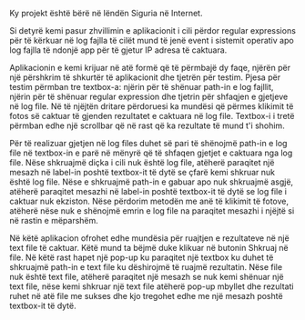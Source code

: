 Ky projekt është bërë në lëndën Siguria në Internet.

Si detyrë kemi pasur zhvillimin e aplikacionit i cili përdor regular expressions për të kërkuar në log fajlla të cilët mund të jenë event i sistemit operativ apo log fajlla të ndonjë app për të gjetur IP adresa të caktuara.

Aplikacionin e kemi krijuar në atë formë që të përmbajë dy faqe, njërën për një përshkrim të shkurtër të aplikacionit dhe tjetrën për testim. Pjesa për testim përmban tre textbox-a: njërin për të shënuar path-in e log fajllit, njërin për të shënuar regular expression dhe tjetrin për shfaqjen e gjetjeve në log file. Në të njëjtën dritare përdoruesi ka mundësi që përmes klikimit të fotos së caktuar të gjenden rezultatet e caktuara në log file. Textbox-i i tretë përmban edhe një scrollbar që në rast që ka rezultate të mund t'i shohim.

Për të realizuar gjetjen në log files duhet së pari të shënojmë path-in e log file në textbox-in e parë në mënyrë që të shfaqen gjetjet e caktuara nga log file. Nëse shkruajmë diçka i cili nuk është log file, atëherë paraqitet një mesazh në label-in poshtë textbox-it të dytë se çfarë kemi shkruar nuk është log file. Nëse e shkruajmë path-in e gabuar apo nuk shkruajmë asgjë, atëherë paraqitet mesazhi në label-in poshtë textbox-it të dytë se log file i caktuar nuk ekziston. Nëse përdorim metodën me anë të klikimit të fotove, atëherë nëse nuk e shënojmë emrin e log file na paraqitet mesazhi i njëjtë si në rastin e mëparshëm.

Në këtë aplikacion ofrohet edhe mundësia për ruajtjen e rezultateve në një text file të caktuar. Këtë mund ta bëjmë duke klikuar në butonin Shkruaj në file. Në këtë rast hapet një pop-up ku paraqitet një textbox ku duhet të shkruajmë path-in e text file ku dëshirojmë të ruajmë rezultatin. Nëse file nuk është text file, atëherë paraqitet një mesazh se nuk kemi shënuar një text file, nëse kemi shkruar një text file atëherë pop-up mbyllet dhe rezultati ruhet në atë file me sukses dhe kjo tregohet edhe me një mesazh poshtë textbox-it të dytë.

